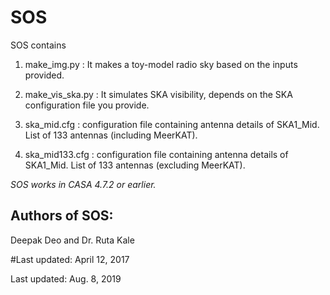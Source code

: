 # SOS

SOS contains

1. make_img.py : It makes a toy-model radio sky based on the inputs provided.
	
2. make_vis_ska.py : It simulates SKA visibility, depends on the SKA configuration file you provide.

3. ska_mid.cfg : configuration file containing antenna details of SKA1_Mid. List of 133 antennas (including MeerKAT).

4. ska_mid133.cfg : configuration file containing antenna details of SKA1_Mid. List of 133 antennas (excluding MeerKAT).

*SOS works in CASA 4.7.2 or earlier.*

Authors of SOS:
----------------

Deepak Deo and Dr. Ruta Kale

#Last updated: April 12, 2017

Last updated: Aug. 8, 2019
